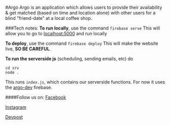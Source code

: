 #Argo
Argo is an application which allows users to provide their availability & get matched (based on time and location alone) with other users for a blind "friend-date" at a local coffee shop.

###Tech notes:
**To run locally**, use the command
`firebase serve`
This will allow you to go to [localhost:5000](https://localhost:5000) and run locally

**To deploy**, use the command
`firebase deploy`
This will make the website live, **SO BE CAREFUL**.

**To run the serverside js** (scheduling, sending emails, etc) do
```
cd srv
node .
```
This runs `index.js`, which contains our serverside functions. For now it uses the [argo-dev](https://argo-dev.firebaseio.com/) firebase. 


####Follow us on:
[Facebook](https://www.facebook.com/argo.umich?fref=ts)

[Instagram](https://www.instagram.com/argofrienddate/)

[Devpost](http://devpost.com/software/argo-owz5s3)



